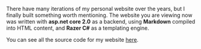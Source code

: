 There have many iterations of my personal website over the years, but I finally built something worth mentioning. The website you are viewing now was written with **asp.net core 2.0** as a backend, using **Markdown** compiled into HTML content, and **Razer C#** as a templating engine. 

You can see all the source code for my website [here](https://github.com/medav/www.michaeledavies.com).